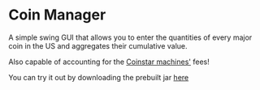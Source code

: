 <h1>Coin Manager</h1>

<p>A simple swing GUI that allows you to enter the quantities of every major coin in the US and aggregates their cumulative value.</p>
<p>Also capable of accounting for the <a href="http://coinstar.com">Coinstar machines'</a> fees!</p>
<p>You can try it out by downloading the prebuilt jar <a href="https://github.com/samism/coin-manager/raw/master/out/artifacts/Coin_Manager_jar/Coin%20Manager.jar">here</p>